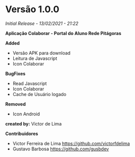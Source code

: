 # Versão 1.0.0

*Initial Release - 13/02/2021 - 21:22*

**Aplicação Colaborar - Portal do Aluno Rede Pitágoras**



**Added**

- Versão APK para download
- Leitura de Javascript
- Icon Colaborar

**BugFixes**
- Read Javascript
- Icon Colaborar
- Cache de Usuário logado

**Removed**
- Icon Android



**created by:** Victor de Lima


**Contribuidores**

- Victor Ferreira de Lima <https://github.com/victorfdelima>
- Gustavo Barbosa <https://github.com/gusbdev>
